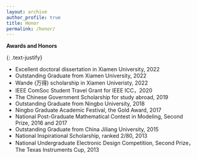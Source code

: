 ```yaml
---
layout: archive
author_profile: true
title: Honor
permalink: /honor/
---
```


**Awards and Honors**

{: .text-justify}
* Excellent doctoral dissertation in Xiamen University, 2022 
* Outstanding Graduate from Xiamen University, 2022
* Wande (万得) scholarship in Xiamen Univeristy, 2022
* IEEE ComSoc Student Travel Grant for IEEE ICC，2020 
* The Chinese Government Scholarship for study abroad, 2019
* Outstanding Graduate from Ningbo University, 2018
* Ningbo Graduate Academic Festival, the Gold Award, 2017 
* National Post-Graduate Mathematical Contest in Modeling, Second Prize, 2016 and 2017 
* Outstanding Graduate from China Jiliang University, 2015
* National Inspirational Scholarship, ranked 2/80, 2013 
* National Undergraduate Electronic Design Competition, Second Prize，The Texas Instruments Cup, 2013 




  




